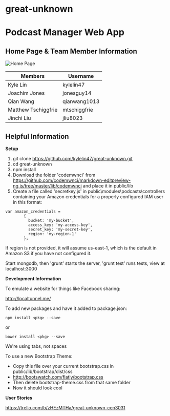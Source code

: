 # great-unknown
Podcast Manager Web App
======================

Home Page & Team Member Information
--------------------
![Home Page](http://i.imgur.com/bjOJIQp.png)

**Members**|**Username**
-----------|-------------
Kyle Lin   | kylelin47
Joachim Jones|jonesguy14
Qian Wang|qianwang1013
Matthew Tschiggfrie|mtschiggfrie
Jinchi Liu|jliu8023

Helpful Information
-----------------------
**Setup**

1. git clone https://github.com/kylelin47/great-unknown.git
2. cd great-unknown
3. npm install
4. Download the folder 'codemwnci' from https://github.com/codemwnci/markdown-editpreview-ng.js/tree/master/lib/codemwnci and place it in public/lib
5. Create a file called 'secretkey.js' in public\modules\podcasts\controllers containing your Amazon credentials for a properly configured IAM user in this format:
```
var amazon_credentials = 
		{
		  bucket: 'my-bucket',
		  access_key: 'my-access-key',
		  secret_key: 'my-secret-key',
		  region: 'my-region-1'
		};
```
If region is not provided, it will assume us-east-1, which is the default in Amazon S3 if you have not configured it.

Start mongodb, then 'grunt' starts the server, 'grunt test' runs tests, view at localhost:3000

**Development Information**

To emulate a website for things like Facebook sharing:

http://localtunnel.me/

To add new packages and have it added to package.json:
```
npm install <pkg> --save
```
or
```
bower install <pkg> --save
```

We're using tabs, not spaces

To use a new Bootstrap Theme:
- Copy this file over your current bootstrap.css in public/lib/bootstrap/dist/css
- http://bootswatch.com/flatly/bootstrap.css
- Then delete bootstrap-theme.css from that same folder
- Now it should look cool

**User Stories**

https://trello.com/b/zHEzMTHa/great-unknown-cen3031

